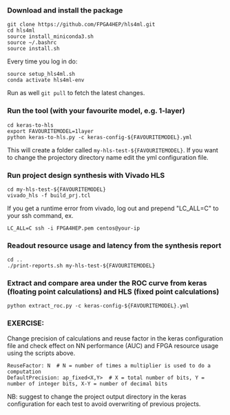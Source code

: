 ### Download and install the package

```
git clone https://github.com/FPGA4HEP/hls4ml.git
cd hls4ml
source install_miniconda3.sh
source ~/.bashrc
source install.sh
```

Every time you log in do:

```
source setup_hls4ml.sh
conda activate hls4ml-env
```

Run as well ```git pull``` to fetch the latest changes.

### Run the tool (with your favourite model, e.g. 1-layer)

```
cd keras-to-hls
export FAVOURITEMODEL=1layer
python keras-to-hls.py -c keras-config-${FAVOURITEMODEL}.yml
```

This will create a folder called `my-hls-test-${FAVOURITEMODEL}`. If you want to change the projectory directory name edit the yml configuration file.

### Run project design synthesis with Vivado HLS

```
cd my-hls-test-${FAVOURITEMODEL}
vivado_hls -f build_prj.tcl
```
If you get a runtime error from vivado, log out and prepend "LC_ALL=C" to your ssh command, ex.
```
LC_ALL=C ssh -i FPGA4HEP.pem centos@your-ip
```

### Readout resource usage and latency from the synthesis report

```
cd ..
./print-reports.sh my-hls-test-${FAVOURITEMODEL}
```

### Extract and compare area under the ROC curve from keras (floating point calculations) and HLS (fixed point calculations)

```
python extract_roc.py -c keras-config-${FAVOURITEMODEL}.yml
```

### EXERCISE:

Change precision of calculations and reuse factor in the keras configuration file and check effect on NN performance (AUC) and FPGA resource usage using the scripts above.

```
ReuseFactor: N  # N = number of times a multiplier is used to do a computation 
DefaultPrecision: ap_fixed<X,Y>  # X = total number of bits, Y = number of integer bits, X-Y = number of decimal bits
```

NB: suggest to change the project output directory in the keras configuration for each test to avoid overwriting of previous projects.
